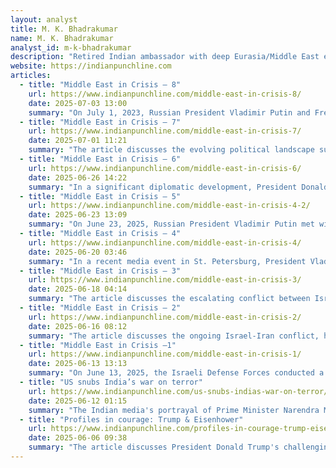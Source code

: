 ```yaml
---
layout: analyst
title: M. K. Bhadrakumar
name: M. K. Bhadrakumar
analyst_id: m-k-bhadrakumar
description: "Retired Indian ambassador with deep Eurasia/Middle East experience; publishes sharp Global South realist commentary."
website: https://indianpunchline.com
articles:
  - title: "Middle East in Crisis – 8"
    url: https://www.indianpunchline.com/middle-east-in-crisis-8/
    date: 2025-07-03 13:00
    summary: "On July 1, 2023, Russian President Vladimir Putin and French President Emmanuel Macron held their first phone call since September 2022, signaling a potential thaw in Russia-France relations amidst the ongoing Ukraine conflict. This development reflects a broader recognition among Western leaders that the narrative of isolating Russia has faltered, as they grapple with the implications of a protracted war. During their two-hour conversation, the leaders discussed the Middle East situation, particularly Iran's nuclear program, where they found common ground on the importance of diplomatic solutions and maintaining Iran's rights under the Non-Proliferation Treaty. However, their positions on the Ukraine war remain divergent, with Macron facing challenges in Europe as he seeks to navigate the complexities of international alliances and domestic pressures. The evolving dynamics suggest a shift towards re-engagement and a reevaluation of strategies concerning both Iran and Ukraine, with implications for the future of European security architecture."
  - title: "Middle East in Crisis – 7"
    url: https://www.indianpunchline.com/middle-east-in-crisis-7/
    date: 2025-07-01 11:21
    summary: "The article discusses the evolving political landscape surrounding the Iran nuclear issue in the U.S., particularly in light of President Trump's recent comments and criticisms from Senator Chris Coons and other Democratic lawmakers. Trump, responding to Coons' critique of his handling of Iran, asserts that he is not negotiating with Iran and emphasizes the destruction of their nuclear facilities. However, Coons and his colleagues argue for a diplomatic approach to prevent a nuclear-armed Iran and caution against escalating military involvement, highlighting the need for congressional authorization for any military action. The article suggests that Trump's options are limited, as he faces pressure from both domestic and international fronts, including Israel's expectations for U.S. support. It concludes that Trump should consider returning to negotiations for a Comprehensive Peace Agreement rather than resorting to military action, as the current situation could have significant implications for his political legacy and the upcoming mid-term elections."
  - title: "Middle East in Crisis – 6"
    url: https://www.indianpunchline.com/middle-east-in-crisis-6/
    date: 2025-06-26 14:22
    summary: "In a significant diplomatic development, President Donald Trump has successfully brokered a ceasefire in the recent 12-day conflict in West Asia, primarily driven by Israel's concerns over US-Iran negotiations. As he heads to the 2025 NATO Summit in the Netherlands, Trump is focused on addressing three major foreign policy challenges: Russia, Iran, and China, with a particular emphasis on reconciling with Iran, which he views as a potential ally in advancing American interests. Despite Israel's maximalist demands for Iran's de-nuclearization, Trump appears willing to overlook these in favor of a broader partnership that could integrate Iran into the Western market and stabilize the region. His administration is already taking steps to ease sanctions on Iranian oil exports, signaling a shift towards normalization. This approach not only aims to enhance US geopolitical standing but also seeks to foster economic cooperation that could benefit Europe and reshape Middle Eastern dynamics, marking a pivotal moment in Trump's presidency and positioning him as a peacemaking leader on the global stage."
  - title: "Middle East in Crisis – 5"
    url: https://www.indianpunchline.com/middle-east-in-crisis-4-2/
    date: 2025-06-23 13:09
    summary: "On June 23, 2025, Russian President Vladimir Putin met with Iranian Foreign Minister Abbas Araghchi following a significant shift in Russia's stance on the Middle East crisis, particularly after the U.S. airstrike on Iran's nuclear sites. Dmitry Medvedev, former President and Deputy Chairman of Russia's Security Council, criticized the U.S. actions in a detailed critique, emphasizing that the airstrikes failed to damage Iran's nuclear capabilities and instead strengthened Iran's political regime and resolve. Medvedev's commentary indicated a clear distancing of Russia from U.S. policies, highlighting a potential shift towards Iran's nuclearization and the perception of U.S. isolation in the international community. Putin condemned the U.S. attack as unprovoked aggression and reaffirmed Russia's commitment to supporting Iran, raising concerns about the possibility of escalating military conflict in the region and the implications for U.S. foreign policy under President Trump."
  - title: "Middle East in Crisis – 4"
    url: https://www.indianpunchline.com/middle-east-in-crisis-4/
    date: 2025-06-20 03:46
    summary: "In a recent media event in St. Petersburg, President Vladimir Putin reflected on the complexities of the US-Iran confrontation, particularly in light of President Donald Trump's fluctuating stance on Iran's nuclear negotiations and his controversial suggestion of potentially assassinating Iranian leader Ayatollah Ali Khamenei. Putin expressed concern over the geopolitical intricacies of the situation, noting that while Russia and Iran have a complicated historical relationship, Iran remains fiercely independent and has not sought military assistance from Moscow despite their strategic partnership treaty. He emphasized the need for a nuanced approach to US-Iran relations, warning that aggressive actions like a decapitation would hinder any prospects for normalization and could destabilize the region further. Putin urged for cooperation among the US, Israel, and Iran to address mutual security concerns, while acknowledging the challenges of negotiating with a nation that prioritizes its strategic autonomy."
  - title: "Middle East in Crisis – 3"
    url: https://www.indianpunchline.com/middle-east-in-crisis-3/
    date: 2025-06-18 04:14
    summary: "The article discusses the escalating conflict between Israel and Iran, highlighting a recent Iranian missile attack on Israel that reportedly targeted key military installations, including the Nevatim Airbase. Iranian sources claimed that smoke was seen rising from Israel's Dimona nuclear facility, which houses a significant number of nuclear warheads, raising concerns about Israel's nuclear ambiguity. Amidst this turmoil, former President Donald Trump has called for Iran's "unconditional surrender" while simultaneously attempting to mediate peace talks, despite the unlikelihood of Iran complying. The situation is further complicated by Trump's erratic responses and the increasing pressure for U.S. military intervention, which could lead to broader regional instability. European leaders, including French President Emmanuel Macron, caution against military action, warning it could result in chaos and further conflict. The article concludes that the conflict represents a complex and interconnected geopolitical struggle, with no clear resolution in sight."
  - title: "Middle East in Crisis – 2"
    url: https://www.indianpunchline.com/middle-east-in-crisis-2/
    date: 2025-06-16 08:12
    summary: "The article discusses the ongoing Israel-Iran conflict, highlighting the involvement of European nations—specifically the UK, France, and Germany—who have aligned with Israel despite having a history of dialogue with Iran. It argues that these nations share Israel's goal of undermining Iran's influence in the Middle East, viewing the conflict as a modern-day Crusade. The piece critiques Israeli Prime Minister Netanyahu's strategy, suggesting that his miscalculations about Iran's resilience could lead to dire consequences similar to those faced by Saddam Hussein during the Iran-Iraq War. It also notes the diminishing influence of the U.S. in the region and President Trump's reluctance to engage militarily on Israel's behalf, advocating instead for negotiations with Iran. Ultimately, the article posits that a prolonged war is unsustainable for Israel, and Netanyahu's political future may hinge on the conflict's resolution."
  - title: "Middle East in Crisis —1"
    url: https://www.indianpunchline.com/middle-east-in-crisis-1/
    date: 2025-06-13 13:13
    summary: "On June 13, 2025, the Israeli Defense Forces conducted a preemptive aerial attack on Iran involving around 200 planes, which has been criticized as an act of "naked aggression" since international law does not justify such an attack based on vague claims of self-defense. U.S. Secretary of State Marco Rubio distanced the U.S. from the Israeli action, emphasizing that it was unilateral and cautioning against Iranian retaliation, while President Trump had previously warned Israeli Prime Minister Benjamin Netanyahu that such strikes could jeopardize ongoing nuclear negotiations with Iran. The backdrop to this escalation includes a significant shift in U.S. foreign policy under Trump, with the removal of key officials who favored military action against Iran and a growing focus on diplomatic resolutions, including potential Russian involvement in the Iran nuclear talks. As tensions rise, Netanyahu's decision to strike appears to be driven by both domestic political pressures and a sense of urgency in the face of changing geopolitical dynamics, leaving Israel in a precarious position as it confronts the consequences of its aggressive actions."
  - title: "US snubs India’s war on terror"
    url: https://www.indianpunchline.com/us-snubs-indias-war-on-terror/
    date: 2025-06-12 01:15
    summary: "The Indian media's portrayal of Prime Minister Narendra Modi's reception for parliamentary delegations addressing terrorism suggests a shift toward a celebratory atmosphere of 'national unity' amidst the impending election cycle, overshadowing the lack of substantive discussion on pressing issues like the Pahalgam incident. The absence of a press release from the PMO raises questions about the government's clarity and strategy in the war on terror, particularly regarding its stance on Pakistan, while the international community's response remains unaddressed. The article critiques India's historical and current handling of terrorism, emphasizing the need for dialogue with Pakistan, akin to past negotiations, rather than mere management of the Kashmir issue. It highlights the complex geopolitical landscape, noting the convergence of interests among major powers like the US, Russia, and China in promoting dialogue between India and Pakistan, while also pointing out the paradox of US military support for Pakistan in counterterrorism efforts. Ultimately, the piece argues for a more proactive and courageous political approach to resolving longstanding conflicts rather than succumbing to defeatist mentalities."
  - title: "Profiles in courage: Trump & Eisenhower"
    url: https://www.indianpunchline.com/profiles-in-courage-trump-eisenhower/
    date: 2025-06-06 09:38
    summary: "The article discusses President Donald Trump's challenging week following a phone call with Russian President Vladimir Putin, which occurred after a Ukrainian drone attack on a Russian airbase. Trump acknowledged the tense nature of the conversation, where Putin expressed strong concerns about potential repercussions. The article highlights speculation regarding Western intelligence involvement in the attack, with claims that the U.S. may have provided crucial targeting information. Russian officials have called for a response from Washington and London, emphasizing the need for heightened awareness of escalating tensions. The piece draws parallels between Trump's situation and the historical U-2 incident during Eisenhower's presidency, suggesting that both leaders faced significant diplomatic challenges and potential betrayal from within their administrations. The article concludes by noting the current political turbulence surrounding Trump, including calls for sanctions against Russia and potential impeachment, echoing Eisenhower's concerns about the Deep State undermining U.S. foreign relations."
---
```


